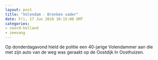 ```yaml
---
layout: post
title: "Volendam - Dronken vader"
date: Fri, 17 Jun 2016 10:15:00 GMT
categories: 
- noord-holland 
- zeevang 
---
```


Op donderdagavond hield de politie een 40-jarige Volendammer aan die met zijn auto van de weg was geraakt op de Oostdijk In Oosthuizen.
